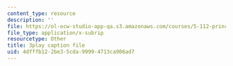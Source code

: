 ```yaml
---
content_type: resource
description: ''
file: https://ol-ocw-studio-app-qa.s3.amazonaws.com/courses/5-112-principles-of-chemical-science-fall-2005/4dfffb122be35cda99994713ca906ad7_UqQRXRtvM9o.vtt
file_type: application/x-subrip
resourcetype: Other
title: 3play caption file
uid: 4dfffb12-2be3-5cda-9999-4713ca906ad7
---
```

